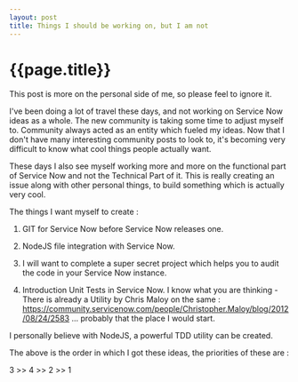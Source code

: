 ```yaml
---
layout: post
title: Things I should be working on, but I am not
--- 
```




 {{page.title}}
======================================================




This post is more on the personal side of me, so please feel to ignore it.

I've been doing a lot of travel these days, and not working on Service Now ideas as a whole. The new community is taking some time to adjust myself to. Community always acted as an entity which fueled my ideas. Now that I don't have many interesting community posts to look to, it's becoming very difficult to know what cool things people actually want.

These days I also see myself working more and more on the functional part of Service Now and not the Technical Part of it. This is really creating an issue along with other personal things, to build something which is actually very cool.

The things I want myself to create :


1. GIT for Service Now before Service Now releases one.

2. NodeJS file integration with Service Now.

3. I will want to complete a super secret project which helps you to audit the code in your Service Now instance.

4. Introduction Unit Tests in Service Now. I know what you are thinking - There is already a Utility by Chris Maloy on the same  : https://community.servicenow.com/people/Christopher.Maloy/blog/2012/08/24/2583
	... probably that the place I would start.
    
I personally believe with NodeJS, a powerful TDD utility can be created.


The above is the order in which I got these ideas, the priorities of these are :

3 >> 4 >> 2 >> 1 









